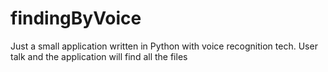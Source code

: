 # findingByVoice
Just a small application written in Python with voice recognition tech.
User talk and the application will find all the files
